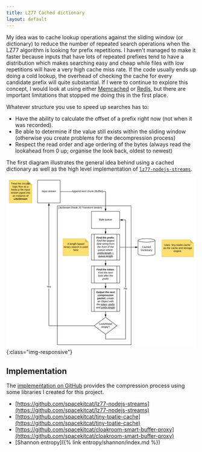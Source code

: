 ```yaml
---
title: LZ77 Cached dictionary
layout: default
---
```


My idea was to cache lookup operations against the sliding window (or dictionary) to reduce the number of repeated search operations when the LZ77 algorithm is looking for prefix repetitions. I haven't managed to make it faster because inputs that have lots of repeated prefixes tend to have a distribution which makes searching easy and cheap while files with low repetitions will have a very high cache miss rate. If the code usually ends up
doing a cold lookup, the overhead of checking the cache for every candidate prefix will quite substantial. If I were to continue to explore this concept, I would look at using either [Memcached](https://memcached.org/) or [Redis](https://redis.io/), but there are important limitations that stopped me doing this in the first place.

Whatever structure you use to speed up searches has to:
  
- Have the ability to calculate the offset of a prefix right now (not when it was recorded).
- Be able to determine if the value still exists within the sliding window (otherwise you create problems for the decompression process)
- Respect the read order and age ordering of the bytes (always read the lookahead from 0 up; organise the look back, oldest to newest)

The first diagram illustrates the general idea behind using a cached dictionary as well as the high level implementation of [`lz77-nodejs-streams`](https://github.com/spacekitcat/lz77-nodejs-streams).

![A high level overview of this implementation of the LZ77 compression algorithm. It explains that this implementation uses a cached dictionary to optimise the process of finding repeated token prefixes, which is does with the goal of compressing the input stream by eliminating redundancies.](/images/cached-lz77.svg){:class="img-responsive"}

## Implementation

The [implementation on GitHub](https://github.com/spacekitcat/lz77-nodejs-streams) provides the compression process using some libraries I created for this project.

- [https://github.com/spacekitcat/lz77-nodejs-streams](https://github.com/spacekitcat/lz77-nodejs-streams)
- [https://github.com/spacekitcat/tiny-toatie-cache](https://github.com/spacekitcat/tiny-toatie-cache)
- [https://github.com/spacekitcat/cloakroom-smart-buffer-proxy](https://github.com/spacekitcat/cloakroom-smart-buffer-proxy)
- [Shannon entropy]({% link entropy/shannon/index.md %})
